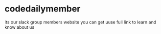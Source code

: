 # codedailymember
Its our slack group members website
you can get uuse full link to learn and know about us 
